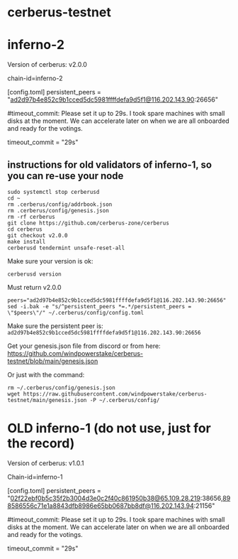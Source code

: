# cerberus-testnet

# inferno-2
Version of cerberus: v2.0.0

chain-id=inferno-2

[config.toml]
persistent_peers = "ad2d97b4e852c9b1cced5dc5981ffffdefa9d5f1@116.202.143.90:26656"


#timeout_commit: Please set it up to 29s. I took spare machines with small disks at the moment. We can accelerate later on when we are all onboarded and ready for the votings. 

timeout_commit = "29s"

## instructions for old validators of inferno-1, so you can re-use your node


```
sudo systemctl stop cerberusd
cd ~
rm .cerberus/config/addrbook.json
rm .cerberus/config/genesis.json
rm -rf cerberus
git clone https://github.com/cerberus-zone/cerberus
cd cerberus
git checkout v2.0.0
make install
cerberusd tendermint unsafe-reset-all
```


Make sure your version is ok:

```cerberusd version```


Must return v2.0.0


```
peers="ad2d97b4e852c9b1cced5dc5981ffffdefa9d5f1@116.202.143.90:26656"
sed -i.bak -e "s/^persistent_peers *=.*/persistent_peers = \"$peers\"/" ~/.cerberus/config/config.toml
```


Make sure the persistent peer is: `ad2d97b4e852c9b1cced5dc5981ffffdefa9d5f1@116.202.143.90:26656`

Get your genesis.json file from discord or from here: https://github.com/windpowerstake/cerberus-testnet/blob/main/genesis.json

Or just with the command:

```
rm ~/.cerberus/config/genesis.json
wget https://raw.githubusercontent.com/windpowerstake/cerberus-testnet/main/genesis.json -P ~/.cerberus/config/
```


# OLD inferno-1 (do not use, just for the record)
Version of cerberus: v1.0.1

Chain-id=inferno-1

[config.toml]
persistent_peers = "02f22ebf0b5c35f2b3004d3e0c2f40c861950b38@65.109.28.219:38656,898586556c71e1a8843dfb8986e65bb0687bb8df@116.202.143.94:21156"


#timeout_commit: Please set it up to 29s. I took spare machines with small disks at the moment. We can accelerate later on when we are all onboarded and ready for the votings. 

timeout_commit = "29s"


